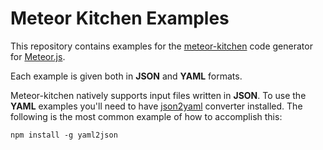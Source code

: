 Meteor Kitchen Examples
=======================

This repository contains examples for the <a href="http://www.meteorkitchen.com" target="_blank">meteor-kitchen</a> code generator for <a href="http://www.meteor.com">Meteor.js</a>.

Each example is given both in **JSON** and **YAML** formats. 

Meteor-kitchen natively supports input files written in **JSON**. To use the **YAML** examples you'll need to have <a href="https://www.npmjs.com/package/json2yaml">json2yaml</a> converter installed. The following is the most common example of how to accomplish this:

    npm install -g yaml2json

